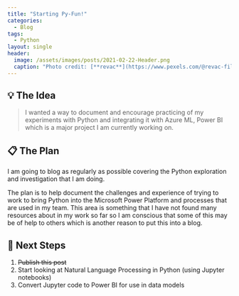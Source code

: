 ```yaml
---
title: "Starting Py-Fun!"
categories:
  - Blog
tags:
  - Python
layout: single
header:
  image: /assets/images/posts/2021-02-22-Header.png
  caption: "Photo credit: [**revac**](https://www.pexels.com/@revac-film-s-photography-10400)"
---
```

## 💡 The Idea
> I wanted a way to document and encourage practicing of my experiments with Python and integrating it with Azure ML, Power BI which is a major project I am currently working on.

## 📋 The Plan
I am going to blog as regularly as possible covering the Python exploration and investigation that I am doing.

The plan is to help document the challenges and experience of trying to work to bring Python into the Microsoft Power Platform and processes that are used in my team. This area is something that I have not found many resources about in my work so far so I am conscious that some of this may be of help to others which is another reason to put this into a blog.

## 👣 Next Steps
1. ~~Publish this post~~ 
2. Start looking at Natural Language Processing in Python (using Jupyter notebooks)
3. Convert Jupyter code to Power BI for use in data models

